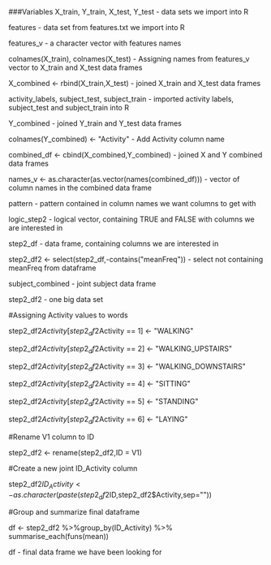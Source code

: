 ###Variables
X_train, Y_train, X_test, Y_test - data sets we import into R

features - data set from features.txt we import into R

features_v - a character vector with features names

colnames(X_train), colnames(X_test) - Assigning names from features_v vector to X_train and X_test data frames

X_combined <- rbind(X_train,X_test) - joined X_train and X_test data frames

activity_labels, subject_test, subject_train - imported activity labels, subject_test and subject_train into R

Y_combined - joined Y_train and Y_test data frames

colnames(Y_combined) <- "Activity" - Add Activity column name

combined_df <- cbind(X_combined,Y_combined) - joined X and Y combined data frames

names_v <- as.character(as.vector(names(combined_df))) - vector of column names in the combined data frame

pattern - pattern contained in column names we want columns to get with

logic_step2 - logical vector, containing TRUE and FALSE with columns we are interested in

step2_df - data frame, containing columns we are interested in

step2_df2 <- select(step2_df,-contains("meanFreq")) - select not containing meanFreq from dataframe

subject_combined - joint subject data frame

step2_df2 - one big data set


#Assigning Activity values to words

step2_df2$Activity[step2_df2$Activity == 1] <- "WALKING"

step2_df2$Activity[step2_df2$Activity == 2] <- "WALKING_UPSTAIRS"

step2_df2$Activity[step2_df2$Activity == 3] <- "WALKING_DOWNSTAIRS"

step2_df2$Activity[step2_df2$Activity == 4] <- "SITTING"

step2_df2$Activity[step2_df2$Activity == 5] <- "STANDING"

step2_df2$Activity[step2_df2$Activity == 6] <- "LAYING"


#Rename V1 column to ID

step2_df2 <- rename(step2_df2,ID = V1)

#Create a new joint ID_Activity column

step2_df2$ID_Activity <- as.character(paste(step2_df2$ID,step2_df2$Activity,sep=""))

#Group and summarize final dataframe

df <- step2_df2 %>%group_by(ID_Activity) %>% summarise_each(funs(mean))

df - final data frame we have been looking for
